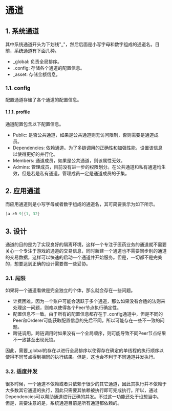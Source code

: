 # 通道

## 1. 系统通道

其中系统通道开头为下划线"_"，然后后面是小写字母和数字组成的通道名。目前，系统通道有下面几种。

- _global: 负责全局排序。
- _config: 存储各个通道的配置信息。
- _asset: 存储金额信息。

### 1.1. config

配置通道存储了各个通道的配置信息。

#### 1.1.1. profile

通道配置包含以下配置信息。

- Public: 是否公共通道，如果是公共通道则无访问限制，否则需要是通道成员。
- Dependencies: 依赖通道。为了多链调用的正确性和加强性能，设置该信息以使得更好的并行化。
- Members: 通道成员，如果是公共通道，则该属性无效。
- Admins: 管理成员，目前没有进一步的权限划分。在公共通道和私有通道均生效，但是若是私有通道，管理成员一定是通道成员的子集。

## 2. 应用通道

而应用通道则是小写字母或者数字组成的通道名，其可简要表示为如下所示。

```go
[a-z0-9]{1, 32}
```

## 3. 设计

通道的目的是为了实现良好的隔离环境，这样一个专注于医药业务的通道就不需要关心一个专注于游戏的通道的交易信息，同时新建一个通道也不需要同步别的通道的交易数据，这样可以快速的启动一个通道并开始服务。但是，一切都不是完美的，想要达到正确的设计需要做一些妥协。

### 3.1. 局限

如果将一个通道看做是完全独立的个体，那么就会存在一些问题。

- 计费困难。因为一个账户可能会活跃于多个通道，那么如果没有合适的法则来处理这一问题，则难以使得各个Peer节点执行确定性。
- 配置信息不一致。由于所有的配置信息都存在于_config通道中，但是不同的Peer和Orderer可能获取配置信息的先后不同，所以可能存在一些不一致的问题。
- 跨链调用。跨链调用时如果没有一个全局顺序，则可能导致不同Peer节点结果不一致甚至出现死锁。

因此，需要_global的存在以进行全局排序以使得存在确定的单线程的执行顺序以使得不同节点得到相同的执行结果。但是，这也会不利于不同通道并发执行。

### 3.2. 适度并发

很多时候，一个通道不依赖或者只依赖于很少的其它通道，因此其执行并不依赖于大多数其它通道的执行，因此只需要其依赖被执行即可完成执行。所以，通过Dependencies可以帮助通道进行正确的并发。不过这一功能还处于设想当中。
但是，需要注意的是，系统通道目前是所有通道都依赖的。